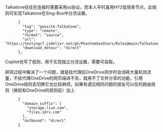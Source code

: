 Talkatone往往在连接时需要采用ss协议，而本人平时喜用HY2低倍率节点，此规则可实现Talkatone在Sing-Box中分流设置。
```
      {
        "tag": "geosite-Talkatone",
        "type": "remote",
        "format": "source",
        "url": "https://testingcf.jsdelivr.net/gh/PhantomSeaStars/Rules@main/Talkatone.srs",
        "download_detour": "direct"
      },
```
Copilot也写了规则，用于实现独立分流设置，需要可自取。

研究过程中解决了一个问题，就是挂代理后OneDrive同步时会消耗大量机场流量，不挂代理OneDrive的网页端进不去，就用不了文件分享的功能，引用OneDrive规则去切换它也比较麻烦。如果有遇见相同问题的朋友可以在的路由规则（微软和OneDrive的规则前）加上
```
      {
        "domain_suffix": [
          "storage.live.com",
          "files.1drv.com"
        ],
        "outbound": "direct"
      }
```
